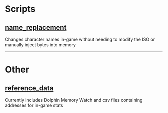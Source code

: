 # Scripts
## [name_replacement](https://github.com/mask1n/fortune-street-stuff/tree/main/name_replacement)
Changes character names in-game without needing to modify the ISO or manually inject bytes into memory


-----------
# Other
## [reference_data](https://github.com/mask1n/fortune-street-stuff/tree/main/reference_data)
Currently includes Dolphin Memory Watch and csv files containing addresses for in-game stats
